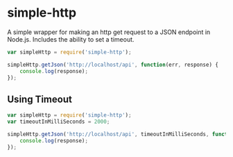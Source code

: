 # simple-http

A simple wrapper for making an http get request to a JSON endpoint in Node.js. Includes the ability to set a timeout.

``` js
var simpleHttp = require('simple-http');

simpleHttp.getJson('http://localhost/api', function(err, response) {
	console.log(response);      
});
```

## Using Timeout

``` js
var simpleHttp = require('simple-http');
var timeoutInMilliSeconds = 2000;

simpleHttp.getJson('http://localhost/api', timeoutInMilliSeconds, function(err, response) {
	console.log(response);      
});
```